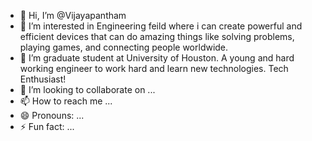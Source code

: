 - 👋 Hi, I’m @Vijayapantham
- 👀 I’m interested in Engineering feild where i can create powerful and efficient devices that can do amazing things like solving problems, playing games, and connecting people worldwide. 
- 🌱 I’m graduate student at University of Houston. A young and hard working engineer to work hard and learn new technologies. Tech Enthusiast!
- 💞️ I’m looking to collaborate on ...
- 📫 How to reach me ...
- 😄 Pronouns: ...
- ⚡ Fun fact: ...

<!---
Vijayapantham/Vijayapantham is a ✨ special ✨ repository because its `README.md` (this file) appears on your GitHub profile.
You can click the Preview link to take a look at your changes.
--->
